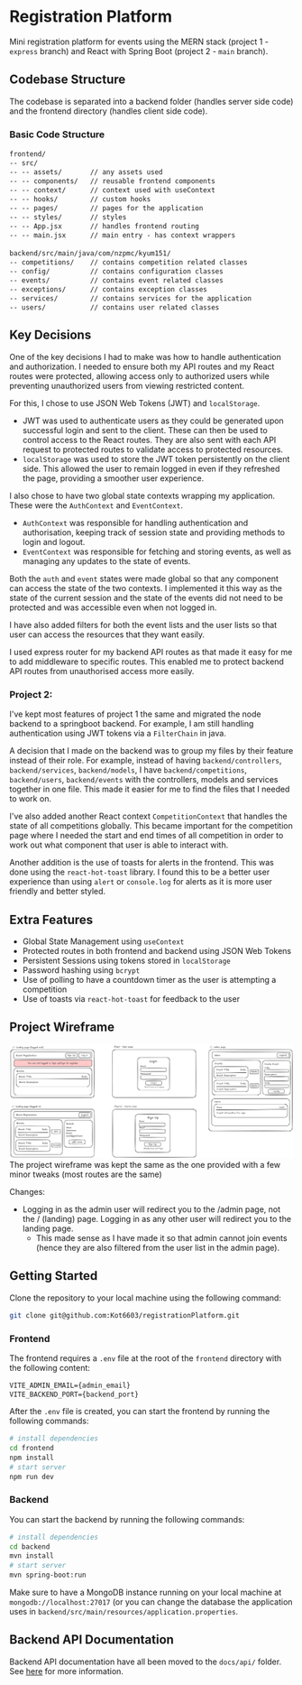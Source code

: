 # Registration Platform
Mini registration platform for events using the MERN stack (project 1 - `express` branch) and React with Spring Boot (project 2 - `main` branch).

## Codebase Structure

The codebase is separated into a backend folder (handles server side code) and the frontend directory (handles client side code).

### Basic Code Structure
```
frontend/
-- src/
-- -- assets/       // any assets used
-- -- components/   // reusable frontend components
-- -- context/      // context used with useContext
-- -- hooks/        // custom hooks
-- -- pages/        // pages for the application
-- -- styles/       // styles
-- -- App.jsx       // handles frontend routing
-- -- main.jsx      // main entry - has context wrappers

backend/src/main/java/com/nzpmc/kyum151/
-- competitions/    // contains competition related classes
-- config/          // contains configuration classes
-- events/          // contains event related classes
-- exceptions/      // contains exception classes
-- services/        // contains services for the application
-- users/           // contains user related classes   
```

## Key Decisions
One of the key decisions I had to make was how to handle authentication and authorization. I needed to ensure both my API routes and my React routes were protected, allowing access only to authorized users while preventing unauthorized users from viewing restricted content.

For this, I chose to use JSON Web Tokens (JWT) and `localStorage`.
- JWT was used to authenticate users as they could be generated upon successful login and sent to the client. These can then be used to control access to the React routes. They are also sent with each API request to protected routes to validate access to protected resources.
- `localStorage` was used to store the JWT token persistently on the client side. This allowed the user to remain logged in even if they refreshed the page, providing a smoother user experience.

I also chose to have two global state contexts wrapping my application. These were the `AuthContext` and `EventContext`.
- `AuthContext` was responsible for handling authentication and authorisation, keeping track of session state and providing methods to login and logout.
- `EventContext` was responsible for fetching and storing events, as well as managing any updates to the state of events.

Both the `auth` and `event` states were made global so that any component can access the state of the two contexts. I implemented it this way as the state of the current session and the state of the events did not need to be protected and was accessible even when not logged in.

I have also added filters for both the event lists and the user lists so that user can access the resources that they want easily.

I used express router for my backend API routes as that made it easy for me to add middleware to specific routes. This enabled me to protect backend API routes from unauthorised access more easily.

### Project 2:
I've kept most features of project 1 the same and migrated the node backend to a springboot backend. For example, I am still handling authentication using JWT tokens via a `FilterChain` in java.

A decision that I made on the backend was to group my files by their feature instead of their role. For example, instead of having `backend/controllers`, `backend/services`, `backend/models`, I have `backend/competitions`, `backend/users`, `backend/events` with the controllers, models and services together in one file. This made it easier for me to find the files that I needed to work on.

I've also added another React context `CompetitionContext` that handles the state of all competitions globally. This became important for the competition page where I needed the start and end times of all competition in order to work out what component that user is able to interact with.

Another addition is the use of toasts for alerts in the frontend. This was done using the `react-hot-toast` library. I found this to be a better user experience than using `alert` or `console.log` for alerts as it is more user friendly and better styled.

## Extra Features
- Global State Management using `useContext`
- Protected routes in both frontend and backend using JSON Web Tokens
- Persistent Sessions using tokens stored in `localStorage`
- Password hashing using `bcrypt`
- Use of polling to have a countdown timer as the user is attempting a competition
- Use of toasts via `react-hot-toast` for feedback to the user

## Project Wireframe
![](mockup.png)
The project wireframe was kept the same as the one provided with a few minor tweaks (most routes are the same)

Changes:
- Logging in as the admin user will redirect you to the /admin page, not the / (landing) page. Logging in as any other user will redirect you to the landing page.
    - This made sense as I have made it so that admin cannot join events (hence they are also filtered from the user list in the admin page).

## Getting Started

Clone the repository to your local machine using the following command:

```bash
git clone git@github.com:Kot6603/registrationPlatform.git
```

### Frontend

The frontend requires a `.env` file at the root of the `frontend` directory with the following content:
```.env
VITE_ADMIN_EMAIL={admin_email}
VITE_BACKEND_PORT={backend_port}
```

After the `.env` file is created, you can start the frontend by running the following commands:

```bash
# install dependencies
cd frontend
npm install
# start server
npm run dev
```

### Backend

You can start the backend by running the following commands:

```bash
# install dependencies
cd backend
mvn install
# start server
mvn spring-boot:run
```

Make sure to have a MongoDB instance running on your local machine at `mongodb://localhost:27017` (or you can change the database the application uses in `backend/src/main/resources/application.properties`.

## Backend API Documentation
Backend API documentation have all been moved to the `docs/api/` folder.
See [here](docs/api/) for more information.
